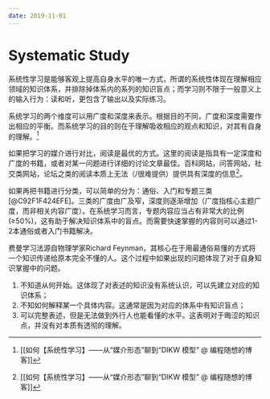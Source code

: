```yaml
---
date: 2019-11-01
---
```

# Systematic Study


系统性学习是能够客观上提高自身水平的唯一方式，所谓的系统性体现在理解相应领域的知识体系，并排除掉体系内的系列的知识盲点；而学习则不限于一般意义上的输入行为：读和听，更包含了输出以及实际练习。

系统学习的两个维度可以用广度和深度来表示。根据目的不同，广度和深度需要作出相应的平衡。而系统学习的目的则在于理解吸收相应的观点和知识，对其有自身的理解。[^C92F1F424EFE]

如果把学习的媒介进行对比，阅读是最优的方式。这里的阅读是指具有一定深度和广度的书籍，或者对某一问题进行详细的讨论文章最佳。百科网站，问答网站，社交类网站，论坛之类的阅读本质上无法（/很难提供）提供具有深度的信息[^C92F1F424EFE]。

如果再把书籍进行分类，可以简单的分为：通俗、入门和专题三类[@C92F1F424EFE]。三类的广度由广及窄，深度则逐渐增加（广度指核心主题广度，而非相关内容广度）。在系统学习而言，专题内容应当占有非常大的比例(≥50%)，这有助于解决知识体系中的盲点。而需要快速掌握的内容则可以通过1-2本通俗或者入门书籍解决。

费曼学习法源自物理学家Richard Feynman，其核心在于用最通俗易懂的方式将一个知识传递给原本完全不懂的人。这个过程中如果出现的问题体现了对于自身知识掌握中的问题。

1. 不知道从何开始。这体现了对表述的知识没有系统认识，可以先建立对应的知识体系；
2. 不知如何解释某一个具体内容。这通常是因为对应的体系中有知识盲点；
3. 可以完整表述，但是无法做到外行人也能看懂的水平。这表明对于晦涩的知识点，并没有对本质有透彻的理解。


[^C92F1F424EFE]: [[如何【系统性学习】——从“媒介形态”聊到“DIKW 模型” @ 编程随想的博客]]
